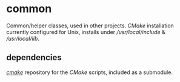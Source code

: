 # common
Common/helper classes, used in other projects. 
*CMake* installation currently configured for Unix, installs under */usr/local/include* & */usr/local/lib*.

## dependencies

[*cmake*](https://github.com/andleb/cmake) repository for the *CMake* scripts, included as a submodule.

